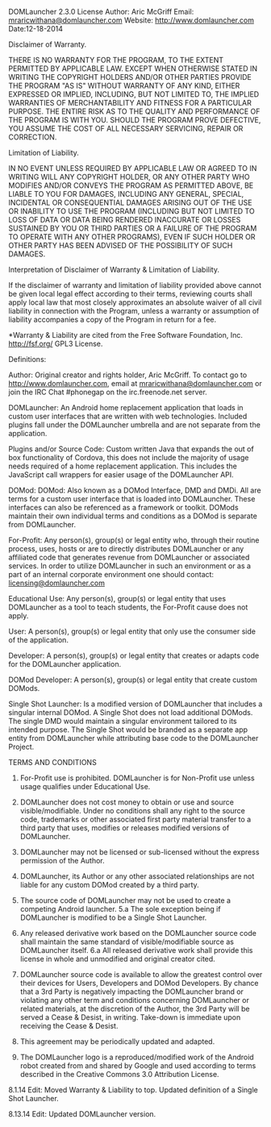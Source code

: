 DOMLauncher 2.3.0 License
Author: Aric McGriff
Email: mraricwithana@domlauncher.com
Website: http://www.domlauncher.com
Date:12-18-2014

Disclaimer of Warranty.

THERE IS NO WARRANTY FOR THE PROGRAM, TO THE EXTENT PERMITTED BY APPLICABLE LAW. EXCEPT WHEN OTHERWISE STATED IN WRITING THE COPYRIGHT HOLDERS AND/OR OTHER PARTIES PROVIDE THE PROGRAM "AS IS" WITHOUT WARRANTY OF ANY KIND, EITHER EXPRESSED OR IMPLIED, INCLUDING, BUT NOT LIMITED TO, THE IMPLIED WARRANTIES OF MERCHANTABILITY AND FITNESS FOR A PARTICULAR PURPOSE. THE ENTIRE RISK AS TO THE QUALITY AND PERFORMANCE OF THE PROGRAM IS WITH YOU. SHOULD THE PROGRAM PROVE DEFECTIVE, YOU ASSUME THE COST OF ALL NECESSARY SERVICING, REPAIR OR CORRECTION.

Limitation of Liability.

IN NO EVENT UNLESS REQUIRED BY APPLICABLE LAW OR AGREED TO IN WRITING WILL ANY COPYRIGHT HOLDER, OR ANY OTHER PARTY WHO MODIFIES AND/OR CONVEYS THE PROGRAM AS PERMITTED ABOVE, BE LIABLE TO YOU FOR DAMAGES, INCLUDING ANY GENERAL, SPECIAL, INCIDENTAL OR CONSEQUENTIAL DAMAGES ARISING OUT OF THE USE OR INABILITY TO USE THE PROGRAM (INCLUDING BUT NOT LIMITED TO LOSS OF DATA OR DATA BEING RENDERED INACCURATE OR LOSSES SUSTAINED BY YOU OR THIRD PARTIES OR A FAILURE OF THE PROGRAM TO OPERATE WITH ANY OTHER PROGRAMS), EVEN IF SUCH HOLDER OR OTHER PARTY HAS BEEN ADVISED OF THE POSSIBILITY OF SUCH DAMAGES.

Interpretation of Disclaimer of Warranty & Limitation of Liability.

If the disclaimer of warranty and limitation of liability provided
above cannot be given local legal effect according to their terms,
reviewing courts shall apply local law that most closely approximates
an absolute waiver of all civil liability in connection with the
Program, unless a warranty or assumption of liability accompanies a
copy of the Program in return for a fee.

*Warranty & Liability are cited from the Free Software Foundation, Inc. <http://fsf.org/> GPL3 License.

Definitions:

Author: Original creator and rights holder, Aric McGriff. To contact go to http://www.domlauncher.com, email at mraricwithana@domlauncher.com or join the IRC Chat #phonegap on the irc.freenode.net server.

DOMLauncher: An Android home replacement application that loads in custom user interfaces that are written with web technologies. Included plugins fall under the DOMLauncher umbrella and are not separate from the application.

Plugins and/or Source Code: Custom written Java that expands the out of box functionality of Cordova, this does not include the majority of usage needs required of a home replacement application. This includes the JavaScript call wrappers for easier usage of the DOMLauncher API.

DOMod:   DOMod: Also known as a DOMod Interface, DMD and DMDi.  All are terms for a custom user interface that is loaded into DOMLauncher.   These interfaces can also be referenced as a framework or toolkit.  DOMods maintain their own individual terms and conditions as a DOMod is separate from DOMLauncher.

For-Profit: Any person(s), group(s) or legal entity who, through their routine process, uses, hosts or are to directly distributes DOMLauncher or any affiliated code that generates revenue from DOMLauncher or associated services. In order to utilize DOMLauncher in such an environment or as a part of an internal corporate environment one should contact: licensing@domlauncher.com

Educational Use: Any person(s), group(s) or legal entity that uses DOMLauncher as a tool to teach students, the For-Profit cause does not apply.

User: A person(s), group(s) or legal entity that only use the consumer side of the application.

Developer: A person(s), group(s) or legal entity that creates or adapts code for the DOMLauncher application.

DOMod Developer: A person(s), group(s) or legal entity that create custom DOMods.

Single Shot Launcher: Is a modified version of DOMLauncher that includes a singular internal DOMod. A Single Shot does not load additional DOMods. The single DMD would maintain a singular environment tailored to its intended purpose. The Single Shot would be branded as a separate app entity from DOMLauncher while attributing base code to the DOMLauncher Project.

TERMS AND CONDITIONS

1. For-Profit use is prohibited. DOMLauncher is for Non-Profit use unless usage qualifies under Educational Use.

2. DOMLauncher does not cost money to obtain or use and source visible/modifiable. Under no conditions shall any right to the source code, trademarks or other associated first party material transfer to a third party that uses, modifies or releases modified versions of DOMLauncher.

3. DOMLauncher may not be licensed or sub-licensed without the express permission of the Author.

4. DOMLauncher, its Author or any other associated relationships are not liable for any custom DOMod created by a third party.

5. The source code of DOMLauncher may not be used to create a competing Android launcher.
5.a The sole exception being if DOMLauncher is modified to be a Single Shot Launcher.

6. Any released derivative work based on the DOMLauncher source code shall maintain the same standard of visible/modifiable source as DOMLauncher itself.
6.a All released derivative work shall provide this license in whole and unmodified and original creator cited.

7. DOMLauncher source code is available to allow the greatest control over their devices for Users, Developers and DOMod Developers. By chance that a 3rd Party is negatively impacting the DOMLauncher brand or violating any other term and conditions concerning DOMLauncher or related materials, at the discretion of the Author, the 3rd Party will be served a Cease & Desist, in writing. Take-down is immediate upon receiving the Cease & Desist.

8. This agreement may be periodically updated and adapted.

9. The DOMLauncher logo is a reproduced/modified work of the Android robot created from and shared by Google and used according to terms described in the Creative Commons 3.0 Attribution License.

8.1.14 Edit: Moved Warranty & Liability to top. Updated definition of a Single Shot Launcher.

8.13.14 Edit: Updated DOMLauncher version.